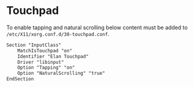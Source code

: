 # Touchpad

To enable tapping and natural scrolling below content must be added to `/etc/X11/xorg.conf.d/30-touchpad.conf`.

```txt
Section "InputClass"
    MatchIsTouchpad "on"
    Identifier "Elan Touchpad"
    Driver "libinput"
    Option "Tapping" "on"
    Option "NaturalScrolling" "true"
EndSection
```
